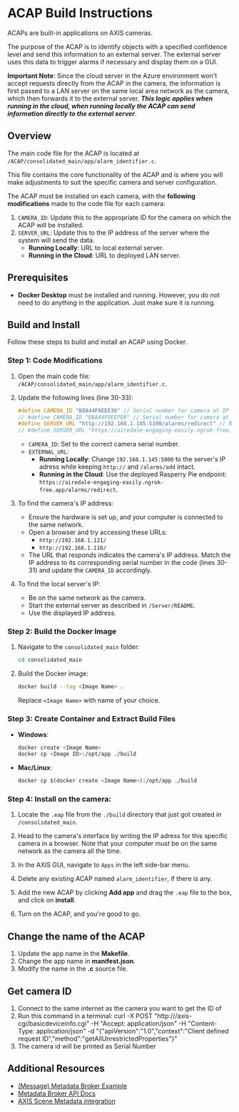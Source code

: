 # ACAP Build Instructions

ACAPs are built-in applications on AXIS cameras.

The purpose of the ACAP is to identify objects with a specified confidence level and send this information to an external server. The external server uses this data to trigger alarms if necessary and display them on a GUI.

**Important Note**: Since the cloud server in the Azure environment won't accept requests directly from the ACAP in the camera, the information is first passed to a LAN server on the same local area network as the camera, which then forwards it to the external server. **_This logic applies when running in the cloud, when running locally the ACAP can send information directly to the external server_**.

## Overview

The main code file for the ACAP is located at `/ACAP/consolidated_main/app/alarm_identifier.c`.

This file contains the core functionality of the ACAP and is where you will make adjustments to suit the specific camera and server configuration.

The ACAP must be installed on each camera, with the **following modifications** made to the code file for each camera:

1.  `CAMERA_ID`: Update this to the appropriate ID for the camera on which the ACAP will be installed.
2.  `SERVER_URL`: Update this to the IP address of the server where the system will send the data.
    - **Running Locally**: URL to local external server.
    - **Running in the Cloud**: URL to deployed LAN server.

## Prerequisites

- **Docker Desktop** must be installed and running. However, you do not need to do anything in the application. Just make sure it is running.

## Build and Install

Follow these steps to build and install an ACAP using Docker.

### Step 1: Code Modifications

1. Open the main code file:
   `/ACAP/consolidated_main/app/alarm_identifier.c`.

2. Update the following lines (line 30-33):

   ```c
   #define CAMERA_ID "B8A44F9EEE36" // Serial number for camera at IP 121
   // #define CAMERA_ID "B8A44F9EEFE0" // Serial number for camera at IP 116
   #define SERVER_URL "http://192.168.1.145:5100/alarms/redirect" // RUNNING LOCALLY: URL for sending alarms to LAN server on localhost
   // #define SERVER_URL "https://airedale-engaging-easily.ngrok-free.app/alarms/redirect" // RUNNING IN CLOUD: URL for sending alarms to deployed LAN server
   ```

   - `CAMERA_ID`: Set to the correct camera serial number.
   - `EXTERNAL_URL`:
     - **Running Locally**: Change `192.168.1.145:5000` to the server's IP adress while keeping `http://` and `/alarms/add` intact.
     - **Running in the Cloud**: Use the deployed Rasperry Pie endpoint: `https://airedale-engaging-easily.ngrok-free.app/alarms/redirect`.

3. To find the camera's IP address:

   - Ensure the hardware is set up, and your computer is connected to the same network.
   - Open a browser and try accessing these URLs:
     - `http://192.168.1.121/`
     - `http://192.168.1.116/`
   - The URL that responds indicates the camera's IP address. Match the IP address to its corresponding serial number in the code (lines 30-31) and update the `CAMERA_ID` accordingly.

4. To find the local server's IP:

   - Be on the same network as the camera.
   - Start the external server as described in `/Server/README`.
   - Use the displayed IP address.

### Step 2: Build the Docker Image

1. Navigate to the `consolidated_main` folder:

   ```bash
   cd consolidated_main
   ```

2. Build the Docker image:
   ```bash
   docker build --tag <Image Name> .
   ```
   Replace `<Image Name>` with name of your choice.

### Step 3: Create Container and Extract Build Files

- **Windows**:

  ```bash
  docker create <Image Name>
  docker cp <Image ID>:/opt/app ./build
  ```

- **Mac/Linux**:
  ```bash
  docker cp $(docker create <Image Name>):/opt/app ./build
  ```

### Step 4: Install on the camera:

1. Locate the `.eap` file from the `./build` directory that just got created in `/consolidated_main`.

2. Head to the camera's interface by writing the IP adress for this specific camera in a browser. Note that your computer must be on the same network as the camera all the time.

3. In the AXIS GUI, navigate to `Apps` in the left side-bar menu.

4. Delete any existing ACAP named `alarm_identifier`, if there is any.

5. Add the new ACAP by clicking **Add app** and drag the `.eap` file to the box, and click on **install**.

6. Turn on the ACAP, and you're good to go.

## Change the name of the ACAP

1. Update the app name in the **Makefile**.
2. Change the app name in **manifest.json**.
3. Modify the name in the **.c** source file.

## Get camera ID

1. Connect to the same internet as the camera you want to get the ID of
2. Run this command in a terminal: curl -X POST "http://<Camera IP>/axis-cgi/basicdeviceinfo.cgi" -H "Accept: application/json" -H "Content-Type: application/json" -d "{\"apiVersion\":\"1.0\",\"context\":\"Client defined request ID\",\"method\":\"getAllUnrestrictedProperties\"}"
3. The camera id will be printed as Serial Number

## Additional Resources

- [(Message) Metadata Broker Example](https://github.com/AxisCommunications/acap-native-sdk-examples/tree/main/message-broker)
- [Metadata Broker API Docs](https://axiscommunications.github.io/acap-documentation/docs/api/src/api/metadata-broker/html/standard_topics.html)
- [AXIS Scene Metadata integration](https://www.axis.com/developer-community/scene-metadata-integration)
